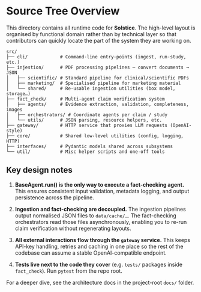 # Source Tree Overview

This directory contains all runtime code for **Solstice**.  The high-level
layout is organised by functional domain rather than by technical layer so
that contributors can quickly locate the part of the system they are working
on.

```
src/
├── cli/            # Command-line entry-points (ingest, run-study, etc.)
├── injestion/      # PDF processing pipelines – convert documents → JSON
│   ├── scientific/ # Standard pipeline for clinical/scientific PDFs
│   ├── marketing/  # Specialised pipeline for marketing material
│   └── shared/     # Re-usable ingestion utilities (box model, storage…)
├── fact_check/     # Multi-agent claim verification system
│   ├── agents/     # Evidence extraction, validation, completeness, images
│   ├── orchestrators/ # Coordinate agents per claim / study
│   └── utils/      # JSON parsing, resource helpers, etc.
├── gateway/        # HTTP service that proxies LLM requests (OpenAI-style)
├── core/           # Shared low-level utilities (config, logging, HTTP)
├── interfaces/     # Pydantic models shared across subsystems
└── util/           # Misc helper scripts and one-off tools
```

Key design notes
----------------
1. **BaseAgent.run() is the only way to execute a fact-checking agent.**
   This ensures consistent input validation, metadata logging, and output
   persistence across the pipeline.

2. **Ingestion and fact-checking are decoupled.**  The ingestion pipelines
   output normalised JSON files to `data/cache/…`.  The fact-checking
   orchestrators read those files asynchronously, enabling you to re-run
   claim verification without regenerating layouts.

3. **All external interactions flow through the `gateway` service.**  This
   keeps API-key handling, retries and caching in one place so the rest of
   the codebase can assume a stable OpenAI-compatible endpoint.

4. **Tests live next to the code they cover** (e.g. `tests/` packages inside
   `fact_check`).  Run `pytest` from the repo root.

For a deeper dive, see the architecture docs in the project-root `docs/`
folder.

